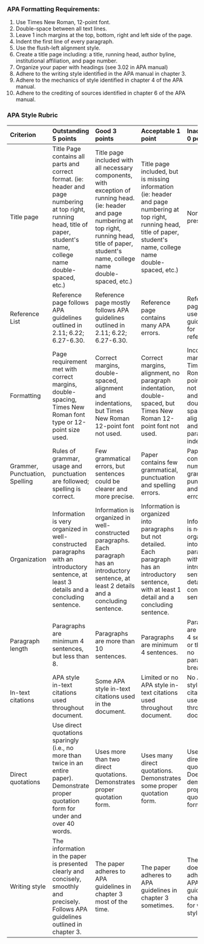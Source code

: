 ### APA Formatting Requirements:

1. Use Times New Roman, 12-point font.
2. Double-space between all text lines.
3. Leave 1 inch margins at the top, bottom, right and left side of the page.
4. Indent the first line of every paragraph.
5. Use the flush-left alignment style.
6. Create a title page including: a title, running head, author byline, institutional affiliation, and page number.
7. Organize your paper with headings \(see 3.02 in APA manual\)
8. Adhere to the writing style identified in the APA manual in chapter 3.
9. Adhere to the mechanics of style identified in chapter 4 of the APA manual.
10. Adhere to the crediting of sources identified in chapter 6 of the APA manual. 

### APA Style Rubric

| Criterion | Outstanding 5 points | Good 3 points | Acceptable 1 point | Inadequate 0 points |
| :--- | :--- | :--- | :--- | :--- |
| Title page | Title Page contains all parts and correct format. \(ie: header and page numbering at top right, running head, title of paper, student's name, college name double-spaced, etc.\)  | Title page included with all necessary components, with exception of running head. \(ie: header and page numbering at top right, running head, title of paper, student's name, college name double-spaced, etc.\)  | Title page included, but is missing information \(ie: header and page numbering at top right, running head, title of paper, student's name, college name double-spaced, etc.\)  | None present.  |
| Reference List | Reference page follows APA guidelines outlined in  2.11; 6.22; 6.27-6.30. | Reference page mostly follows APA guidelines outlined in 2.11; 6.22; 6.27-6.30. | Reference page contains many APA errors. | Reference page lacks use of APA guidelines for references. |
| Formatting | Page requirement met with correct margins, double-spacing, Times New Roman font type or 12-point size used.  | Correct margins, double-spaced, alignment and indentations, but Times New Roman 12-point font not used.  | Correct margins, alignment, no paragraph indentation, double-spaced, but Times New Roman 12-point font not used.  | Incorrect margins, Times New Roman 12-point font not used and not double-spaced. No alignment and no paragraph indentation. |
| Grammer, Punctuation, Spelling | Rules of grammar, usage and punctuation are followed; spelling is correct.  | Few grammatical errors, but sentences could be clearer and more precise.  | Paper contains few grammatical, punctuation and spelling errors.  | Paper contains numerous grammatical, punctuation, and spelling errors.  |
| Organization | Information is very organized in well- constructed paragraphs with an introductory sentence, at least 3 details and a concluding sentence.  | Information is organized in well-constructed paragraphs. Each paragraph has an introductory sentence, at least 2 details and a concluding sentence.  | Information is organized into paragraphs but not detailed. Each paragraph has an introductory sentence, with at least 1 detail and a concluding sentence.  | Information is not organized into paragraphs with introductory sentences, details or concluding sentences.  |
| Paragraph length | Paragraphs are minimum 4 sentences, but less than 8.  | Paragraphs are more than 10 sentences.  | Paragraphs are minimum 4 sentences.  | Paragraphs are less than 4 sentences or there are no paragraphs breaks.  |
| In-text citations | APA style in-text citations used throughout document.  | Some APA style in-text citations used in the document.  | Limited or no APA style in-text citations used throughout document. | No APA style in-text citations used throughout document.  |
| Direct quotations | Use direct quotations sparingly \(i.e., no more than twice in an entire paper\). Demonstrate proper quotation form for under and over 40 words. | Uses more than two direct quotations. Demonstrates proper quotation form. | Uses many direct quotations. Demonstrates some proper quotation form. | Uses many direct quotations.  Does not demonstrate proper quotation form. |
| Writing style | The information in the paper is presented clearly and concisely, smoothly and precisely.  Follows APA guidelines outlined in chapter 3. | The paper adheres to APA guidelines in chapter 3 most of the time. | The paper adheres to APA guidelines in chapter 3 sometimes.  | The paper does not adhere to APA guidelines in chapter 3 for writing style. |



